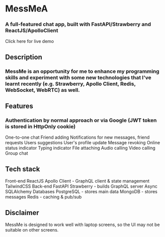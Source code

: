 # M e s s M e A 

### A full-featured chat app, built with FastAPI/Strawberry and ReactJS/ApolloClient
Click here for live demo
## Description
### MessMe is an opportunity for me to enhance my programming skills and experiment with some new technologies that I've learnt recently (e.g. Strawberry, Apollo Client, Redis, WebSocket, WebRTC) as well.
## Features
 ### Authentication by normal approach or via Google (JWT token is stored in HttpOnly cookie)
 One-to-one chat
 Friend adding
 Notifications for new messages, friend requests
 Users suggestions
 User's profile update
 Message revoking
 Online status indicator
 Typing indicator
 File attaching
 Audio calling
 Video calling
 Group chat

## Tech stack
Front-end
ReactJS
Apollo Client - GraphQL client & state management
TailwindCSS
Back-end
FastAPI
Strawberry - builds GraphQL server
Async SQLAlchemy
Databases
PostgreSQL - stores main data
MongoDB - stores messages
Redis - caching & pub/sub

## Disclaimer
MessMe is designed to work well with laptop screens, so the UI may not be suitable on other screens.


 
 
